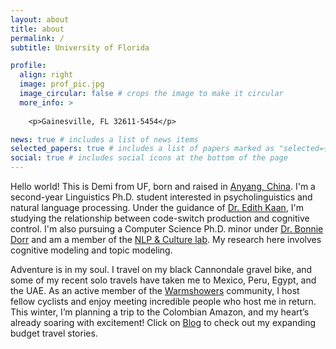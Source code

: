 ```yaml
---
layout: about
title: about
permalink: /
subtitle: University of Florida 

profile:
  align: right
  image: prof_pic.jpg
  image_circular: false # crops the image to make it circular
  more_info: >
  
    <p>Gainesville, FL 32611-5454</p>

news: true # includes a list of news items
selected_papers: true # includes a list of papers marked as "selected={true}"
social: true # includes social icons at the bottom of the page
---
```


Hello world! This is Demi from UF, born and raised in [Anyang, China](https://www.youtube.com/watch?v=w83Op5ddaiw). I'm a second-year Linguistics Ph.D. student interested in psycholinguistics and natural language processing. Under the guidance of [Dr. Edith Kaan](https://blab.lin.ufl.edu/directory/dr-edith-kaan/), I'm studying the relationship between code-switch production and cognitive control. I'm also pursuing a Computer Science Ph.D. minor under [Dr. Bonnie Dorr](https://nlp.cise.ufl.edu/~bonniejdorr) and am a member of the [NLP & Culture lab](https://nlp.cise.ufl.edu/). My research here involves cognitive modeling and topic modeling. 

Adventure is in my soul. I travel on my black Cannondale gravel bike, and some of my recent solo travels have taken me to Mexico, Peru, Egypt, and the UAE. As an active member of the [Warmshowers](https://www.warmshowers.org/user/login?destination=/user/279774/member-reviews) community, I host fellow cyclists and enjoy meeting incredible people who host me in return. This winter, I’m planning a trip to the Colombian Amazon, and my heart’s already soaring with excitement! Click on [Blog](al-folio/blog) to check out my expanding budget travel stories. 

